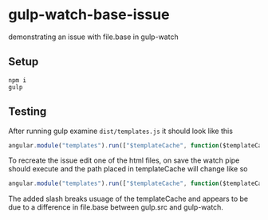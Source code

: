 # gulp-watch-base-issue
demonstrating an issue with file.base in gulp-watch

## Setup

    npm i
    gulp

## Testing

After running gulp examine `dist/templates.js` it should look like this

```js
angular.module("templates").run(["$templateCache", function($templateCache) {$templateCache.put("template.html","<h1>test</h1>\n");}]);
```

To recreate the issue edit one of the html files, on save the watch pipe should
execute and the path placed in templateCache will change like so

```js
angular.module("templates").run(["$templateCache", function($templateCache) {$templateCache.put("/template.html","<h1>test change</h1>\n");}]);
```

The added slash breaks usuage of the templateCache and appears to be due to a
difference in file.base between gulp.src and gulp-watch.
